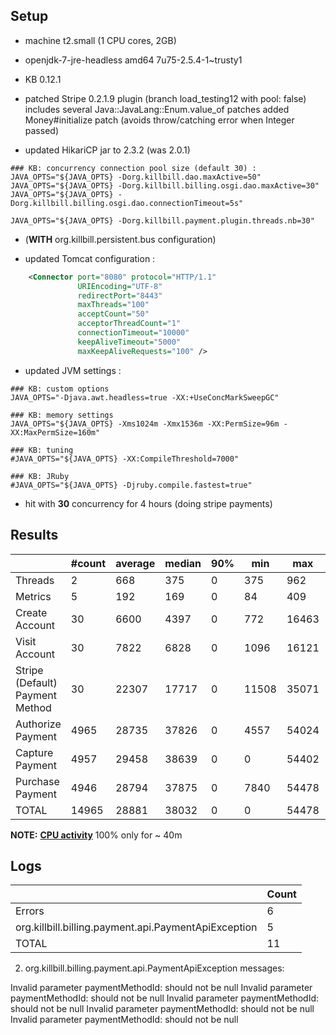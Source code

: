 ## Setup

- machine t2.small (1 CPU cores, 2GB)
- openjdk-7-jre-headless amd64 7u75-2.5.4-1~trusty1

- KB 0.12.1
- patched Stripe 0.2.1.9 plugin (branch load_testing12 with pool: false)
  includes several Java::JavaLang::Enum.value_of patches
  added Money#initialize patch (avoids throw/catching error when Integer passed)
  
- updated HikariCP jar to 2.3.2 (was 2.0.1)
  
```
### KB: concurrency connection pool size (default 30) :
JAVA_OPTS="${JAVA_OPTS} -Dorg.killbill.dao.maxActive=50"
JAVA_OPTS="${JAVA_OPTS} -Dorg.killbill.billing.osgi.dao.maxActive=30"
JAVA_OPTS="${JAVA_OPTS} -Dorg.killbill.billing.osgi.dao.connectionTimeout=5s"

JAVA_OPTS="${JAVA_OPTS} -Dorg.killbill.payment.plugin.threads.nb=30"
```

- (**WITH** org.killbill.persistent.bus configuration)

- updated Tomcat configuration :
```xml
    <Connector port="8080" protocol="HTTP/1.1"
               URIEncoding="UTF-8"
               redirectPort="8443"
               maxThreads="100"
               acceptCount="50"
               acceptorThreadCount="1"
               connectionTimeout="10000"
               keepAliveTimeout="5000"
               maxKeepAliveRequests="100" />
```

- updated JVM settings :
```
### KB: custom options
JAVA_OPTS="-Djava.awt.headless=true -XX:+UseConcMarkSweepGC"

### KB: memory settings
JAVA_OPTS="${JAVA_OPTS} -Xms1024m -Xmx1536m -XX:PermSize=96m -XX:MaxPermSize=160m"

### KB: tuning
#JAVA_OPTS="${JAVA_OPTS} -XX:CompileThreshold=7000"

### KB: JRuby
#JAVA_OPTS="${JAVA_OPTS} -Djruby.compile.fastest=true"
```

- hit with **30** concurrency for 4 hours (doing stripe payments)

  
## Results
  
|                                 | #count | average | median | 90% |   min |   max |   errors | bandwidth |
| ------------------------------- | ------ | ------- | ------ | --- | ----- | ----- | -------- | --------- |
|                         Threads |      2 |     668 |    375 |   0 |   375 |   962 | 0.00000% |    0.01/s |
|                         Metrics |      5 |     192 |    169 |   0 |    84 |   409 | 0.00000% |    0.02/s |
|                  Create Account |     30 |    6600 |   4397 |   0 |   772 | 16463 | 0.00000% |    0.75/s |
|                   Visit Account |     30 |    7822 |   6828 |   0 |  1096 | 16121 | 0.00000% |    0.99/s |
| Stripe (Default) Payment Method |     30 |   22307 |  17717 |   0 | 11508 | 35071 | 0.00000% |    0.56/s |
|               Authorize Payment |   4965 |   28735 |  37826 |   0 |  4557 | 54024 | 0.00101% |    0.31/s |
|                 Capture Payment |   4957 |   29458 |  38639 |   0 |     0 | 54402 | 0.00101% |    0.27/s |
|                Purchase Payment |   4946 |   28794 |  37875 |   0 |  7840 | 54478 | 0.00000% |     0.3/s |
|                           TOTAL |  14965 |   28881 |  38032 |   0 |     0 | 54478 | 0.00067% |    0.91/s |

**NOTE:** **[CPU activity](../run-10_4/cpu_activity.png)** 100% only for ~ 40m


## Logs

|                                                       | Count |
| ----------------------------------------------------- | ----- |
|                                                Errors |     6 |
|  org.killbill.billing.payment.api.PaymentApiException |     5 |
|                                                 TOTAL |    11 |


2. org.killbill.billing.payment.api.PaymentApiException messages:

  Invalid parameter paymentMethodId: should not be null
  Invalid parameter paymentMethodId: should not be null
  Invalid parameter paymentMethodId: should not be null
  Invalid parameter paymentMethodId: should not be null
  Invalid parameter paymentMethodId: should not be null
